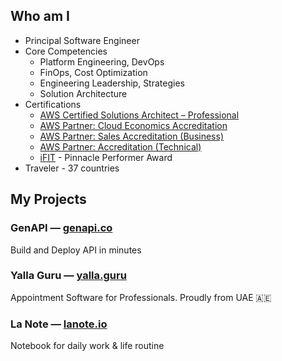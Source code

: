## Who am I

- Principal Software Engineer
- Core Competencies
  - Platform Engineering, DevOps
  - FinOps, Cost Optimization
  - Engineering Leadership, Strategies
  - Solution Architecture
- Certifications
  - [AWS Certified Solutions Architect – Professional](https://www.credly.com/badges/eb3be538-da02-47a5-b954-b689952dfb7c/public_url)
  - [AWS Partner: Cloud Economics Accreditation](https://www.credly.com/badges/374375b7-e8d1-49af-b66d-922779dde584/public_url)
  - [AWS Partner: Sales Accreditation (Business)](https://www.credly.com/badges/6f291eab-98d8-4a88-9472-26a696d6c130/public_url)
  - [AWS Partner: Accreditation (Technical)](https://www.credly.com/badges/2be5cae1-50c0-43c7-9dca-90513fb9f34d/public_url)
  - [iFIT](https://company.ifit.com/) - Pinnacle Performer Award
- Traveler - 37 countries

## My Projects

### GenAPI — [genapi.co](https://genapi.co)

Build and Deploy API in minutes


### Yalla Guru — [yalla.guru](https://yalla.guru)

Appointment Software for Professionals. Proudly from UAE 🇦🇪


### La Note — [lanote.io](https://lanote.io)

Notebook for daily work & life routine

